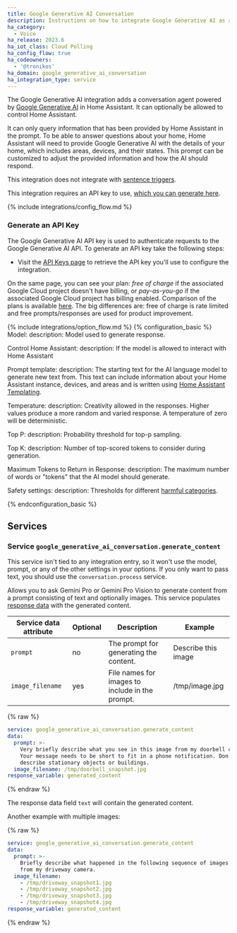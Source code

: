 ```yaml
---
title: Google Generative AI Conversation
description: Instructions on how to integrate Google Generative AI as a conversation agent
ha_category:
  - Voice
ha_release: 2023.6
ha_iot_class: Cloud Polling
ha_config_flow: true
ha_codeowners:
  - '@tronikos'
ha_domain: google_generative_ai_conversation
ha_integration_type: service
---
```


The Google Generative AI integration adds a conversation agent powered by [Google Generative AI](https://ai.google.dev/) in Home Assistant. It can optionally be allowed to control Home Assistant.

It can only query information that has been provided by Home Assistant in the prompt. To be able to answer questions about your home, Home Assistant will need to provide Google Generative AI with the details of your home, which includes areas, devices, and their states. This prompt can be customized to adjust the provided information and how the AI should respond.

This integration does not integrate with [sentence triggers](/docs/automation/trigger/#sentence-trigger).

This integration requires an API key to use, [which you can generate here](https://makersuite.google.com/app/apikey).

{% include integrations/config_flow.md %}

### Generate an API Key

The Google Generative AI API key is used to authenticate requests to the Google Generative AI API. To generate an API key take the following steps:

- Visit the [API Keys page](https://makersuite.google.com/app/apikey) to retrieve the API key you'll use to configure the integration.

On the same page, you can see your plan: *free of charge* if the associated Google Cloud project doesn't have billing, or *pay-as-you-go* if the associated Google Cloud project has billing enabled.
Comparison of the plans is available [here](https://ai.google.dev/pricing). The big differences are: free of charge is rate limited and free prompts/responses are used for product improvement.

{% include integrations/option_flow.md %}
{% configuration_basic %}
Model:
  description: Model used to generate response.

Control Home Assistant:
  description: If the model is allowed to interact with Home Assistant

Prompt template:
  description: The starting text for the AI language model to generate new text from. This text can include information about your Home Assistant instance, devices, and areas and is written using [Home Assistant Templating](/docs/configuration/templating/).

Temperature:
  description: Creativity allowed in the responses. Higher values produce a more random and varied response. A temperature of zero will be deterministic.

Top P:
  description: Probability threshold for top-p sampling.

Top K:
  description: Number of top-scored tokens to consider during generation.

Maximum Tokens to Return in Response:
  description: The maximum number of words or "tokens" that the AI model should generate.

Safety settings:
  description: Thresholds for different [harmful categories](https://ai.google.dev/gemini-api/docs/safety-settings).

{% endconfiguration_basic %}

## Services

### Service `google_generative_ai_conversation.generate_content`

<div class='note info'>

  This service isn't tied to any integration entry, so it won't use the model, prompt, or any of the other settings in your options. If you only want to pass text, you should use the `conversation.process` service.
  
</div>

Allows you to ask Gemini Pro or Gemini Pro Vision to generate content from a prompt consisting of text and optionally images.
This service populates [response data](/docs/scripts/service-calls#use-templates-to-handle-response-data) with the generated content.

| Service data attribute | Optional | Description                                    | Example             |
| ---------------------- | -------- | ---------------------------------------------- | ------------------- |
| `prompt`               | no       | The prompt for generating the content.         | Describe this image |
| `image_filename`       | yes      | File names for images to include in the prompt. | /tmp/image.jpg      |

{% raw %}
```yaml
service: google_generative_ai_conversation.generate_content
data:
  prompt: >-
    Very briefly describe what you see in this image from my doorbell camera.
    Your message needs to be short to fit in a phone notification. Don't
    describe stationary objects or buildings.
  image_filename: /tmp/doorbell_snapshot.jpg
response_variable: generated_content
```
{% endraw %}

The response data field `text` will contain the generated content.

Another example with multiple images:

{% raw %}
```yaml
service: google_generative_ai_conversation.generate_content
data:
  prompt: >-
    Briefly describe what happened in the following sequence of images
    from my driveway camera.
  image_filename:
    - /tmp/driveway_snapshot1.jpg
    - /tmp/driveway_snapshot2.jpg
    - /tmp/driveway_snapshot3.jpg
    - /tmp/driveway_snapshot4.jpg
response_variable: generated_content
```
{% endraw %}
